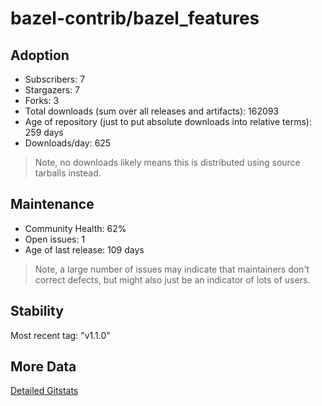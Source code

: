 # bazel-contrib/bazel_features

## Adoption

- Subscribers: 7
- Stargazers: 7
- Forks: 3
- Total downloads (sum over all releases and artifacts): 162093
- Age of repository (just to put absolute downloads into relative terms): 259 days
- Downloads/day: 625

> Note, no downloads likely means this is distributed using source tarballs instead.

## Maintenance

- Community Health: 62%
- Open issues: 1
- Age of last release: 109 days

> Note, a large number of issues may indicate that maintainers don't correct defects, but might also
> just be an indicator of lots of users.

## Stability

Most recent tag: "v1.1.0"

## More Data

[Detailed Gitstats](/bazel-catalog/gitstats/bazel-contrib/bazel_features)

